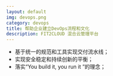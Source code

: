 ```yaml
---
layout: default
img: devops.png
category: devops
title: 帮助企业建立DevOps流程和文化
description: FIT2CLOUD 混合云管理平台
---
```


 * 基于统一的规范和工具实现交付流水线；
 * 实现安全稳定和持续创新的平衡；
 * 落实“You build it, you run it ”的理念；